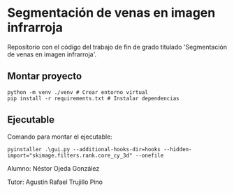 # Segmentación de venas en imagen infrarroja

Repositorio con el código del trabajo de fin de grado titulado 'Segmentación de venas en imagen infrarroja'.

## Montar proyecto

```
python -m venv ./venv # Crear entorno virtual
pip install -r requirements.txt # Instalar dependencias
``` 

## Ejecutable

Comando para montar el ejecutable:
```
pyinstaller .\gui.py --additional-hooks-dir=hooks --hidden-import="skimage.filters.rank.core_cy_3d" --onefile
```


Alumno: Néstor Ojeda González

Tutor: Agustín Rafael Trujillo Pino

